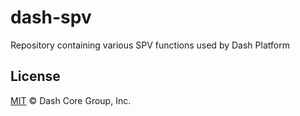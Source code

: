 # dash-spv

Repository containing various SPV functions used by Dash Platform

## License

[MIT](LICENSE) &copy; Dash Core Group, Inc.
